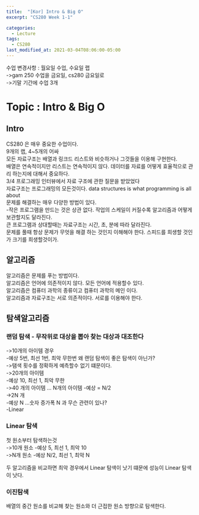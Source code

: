 ```yaml
---
title:  "[Kor] Intro & Big O"
excerpt: "CS280 Week 1-1"

categories:
  - Lecture
tags:
  - CS280
last_modified_at: 2021-03-04T08:06:00-05:00
---
```


수업 변경사항 : 월요일 수업, 수요일 랩  
->gam 250 수업을 금요일, cs280 금요일로  
->기말 기간에 수업 3개  

# Topic : Intro & Big O  

## Intro
CS280 은 매우 중요한 수업이다.  
9개의 랩, 4~5개의 어싸  
모든 자료구조는 배열과 링크드 리스트와 비슷하거나 그것들을 이용해 구현한다.  
배열은 연속적이지만 리스트는 연속적이지 않다.
데이터를 자료를 어떻게 효율적으로 관리 하는지에 대해서 중요하다.  
3/4 프로그래밍 인터뷰에서 자료 구조에 관한 질문을 받았었다  
자료구조는 프로그래밍의 모든것이다. data structures is what programming is all about  
문제를 해결하는 매우 다양한 방법이 있다.  
-작은 프로그램을 만드는 것은 상관 없다. 작업의 스케일이 커질수록 알고리즘과 어떻게 보관할지도 달라진다.  
큰 프로그램과 상대할때는 자료구조는 시간, 초, 분에 따라 달라진다.  
문제를 풀때 항상 문제가 무엇을 해결 하는 것인지 이해해야 한다. 스피드를 희생할 것인가 크기를 희생할것이가.  
## 알고리즘
알고리즘은 문제를 푸는 방법이다.  
알고리즘은 언어에 의존적이지 않다. 모든 언어에 적용할수 있다.  
알고리즘은 컴퓨터 과학의 종류이고 컴퓨터 과학의 메인 이다.  
알고리즘과 자료구조는 서로 의존적이다. 서로를 이용해야 한다.

## 탐색알고리즘
### 랜덤 탐색 - 무작위로 대상을 뽑아 찾는 대상과 대조한다  
->10개의 아이템 경우  
-예상 5번, 최선 1번, 최악 무한번
왜 랜덤 탐색이 좋은 탐색이 아닌가?  
->탬색 횟수를 정확하게 예측할수 없기 떄문이다.  
->20개의 아이템  
-예상 10, 최선 1, 최악 무한  
->40 개의 아이템 ... N개의 아이템
-예상 = N/2  
->2N 개  
-예상 N
...숫자 증가폭 N 과 무슨 관련이 있나?  
-Linear  


### Linear 탐색
첫 원소부터 탐색하는것  
->10개 원소
-예상 5, 최선 1, 최악 10  
->N개 원소
-예상 N/2, 최선 1, 최악 N

두 알고리즘을 비교하면 최악 경우에서 Linear 탐색이 낫기 떄문에 성능이 Linear 탐색이 낫다.  


### 이진탐색  
배열의 중간 원소를 비교해 찾는 원소와 더 근접한 원소 방향으로 탐색한다.  